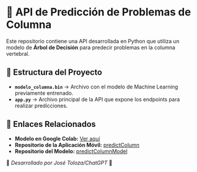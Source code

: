 # 📌 API de Predicción de Problemas de Columna

Este repositorio contiene una API desarrollada en Python que utiliza un modelo de **Árbol de Decisión** para predecir problemas en la columna vertebral.

## 📂 Estructura del Proyecto

- **`modelo_columna.bin`** → Archivo con el modelo de Machine Learning previamente entrenado.
- **`app.py`** → Archivo principal de la API que expone los endpoints para realizar predicciones.

## 🔗 Enlaces Relacionados

- **Modelo en Google Colab:** [Ver aquí](https://colab.research.google.com/drive/1K16cQzeSptOwU81W3i8ZsziQcjm35Q0F?usp=sharing)
- **Repositorio de la Aplicación Móvil:** [predictColumn](https://github.com/JTWindshaker/predictColumn)
- **Repositorio del Modelo:** [predictColumnModel](https://github.com/JTWindshaker/predictColumnModel)

📌 *Desarrollado por José Toloza/ChatGPT* 🚀

